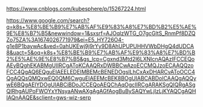 https://www.cnblogs.com/kubesphere/p/15267224.html

https://www.google.com/search?q=k8s+%E8%BE%B9%E7%AB%AF%E9%83%A8%E7%BD%B2%E5%AE%9E%E8%B7%B5&newwindow=1&sxsrf=AJOqlzWTG_O7gcGltS_RnmPf8DZQZo75ZA%3A1674026771979&ei=E5_HY726O4-g1e8P1baywAc&ved=0ahUKEwj9j9rYy9D8AhUPUPUHHVWbDHgQ4dUDCA8&uact=5&oq=k8s+%E8%BE%B9%E7%AB%AF%E9%83%A8%E7%BD%B2%E5%AE%9E%E8%B7%B5&gs_lcp=Cgxnd3Mtd2l6LXNlcnAQAzIFCCEQoAEyBQghEKABMgUIIRCgAToKCAAQRxDWBBCwAzoECCMQJzoECAAQQzoFCC4QgAQ6EQguEIAEELEDEIMBEMcBENEDOgsILhCxAxDHARCvAToOCC4QgAQQsQMQxwEQ0QM6CwguEIAEEMcBEK8BOgUIABCABDoICAAQgAQQywE6BQgAEIYDOgUIABCiBDoJCCEQoAEQChAqOgcIIRCgARAKSgQIQRgASgQIRhgAUPoFWOYxYNsyaANwAXgAgAGfAogBuBySAQYwLjIzLjKYAQCgAQHIAQnAAQE&sclient=gws-wiz-serp

